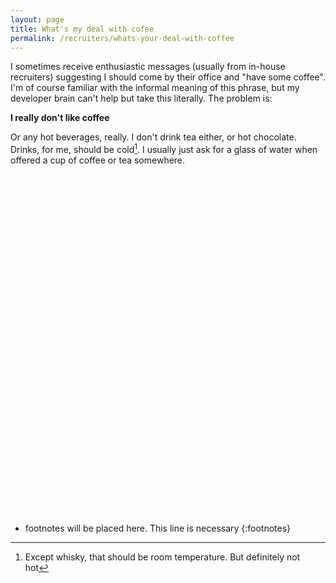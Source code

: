 ```yaml
---
layout: page
title: What's my deal with cofee
permalink: /recruiters/whats-your-deal-with-coffee
---
```


I sometimes receive enthusiastic messages (usually from in-house recruiters) suggesting I should come by their office
and "have some coffee". I'm of course familiar with the informal meaning of this phrase, but my developer brain can't help
but take this literally. The problem is:

**I really don't like coffee**

Or any hot beverages, really. I don't drink tea either, or hot chocolate. Drinks, for me, should be cold[^1]. I usually just
ask for a glass of water when offered a cup of coffee or tea somewhere.

<br />
<br />
<br />
<br />
<br />
<br />
<br />
<br />
<br />
<br />
<br />
<br />
<br />
<br />
<br />
<br />
<br />
<br />
<br />
<br />
<br />
<br />
<br />
<br />
<br />
<br />
<br />
<br />
<br />
<br />
<br />
<br />

* footnotes will be placed here. This line is necessary
{:footnotes}

[^1]: Except whisky, that should be room temperature. But definitely not hot

